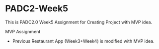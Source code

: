 # PADC2-Week5
This is PADC2.0 Week5 Assignment for Creating Project with MVP idea.

MVP Assignment
- Previous Restaurant App (Week3+Week4) is modified with MVP idea.
